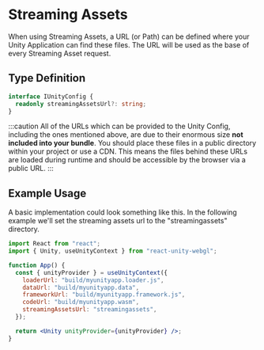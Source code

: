 # Streaming Assets

When using Streaming Assets, a URL (or Path) can be defined where your Unity Application can find these files. The URL will be used as the base of every Streaming Asset request.

## Type Definition

```ts title="Type Definition"
interface IUnityConfig {
  readonly streamingAssetsUrl?: string;
}
```

:::caution
All of the URLs which can be provided to the Unity Config, including the ones mentioned above, are due to their enormous size **not included into your bundle**. You should place these files in a public directory within your project or use a CDN. This means the files behind these URLs are loaded during runtime and should be accessible by the browser via a public URL.
:::

## Example Usage

A basic implementation could look something like this. In the following example we'll set the streaming assets url to the "streamingassets" directory.

```jsx {10} showLineNumbers title="App.jsx"
import React from "react";
import { Unity, useUnityContext } from "react-unity-webgl";

function App() {
  const { unityProvider } = useUnityContext({
    loaderUrl: "build/myunityapp.loader.js",
    dataUrl: "build/myunityapp.data",
    frameworkUrl: "build/myunityapp.framework.js",
    codeUrl: "build/myunityapp.wasm",
    streamingAssetsUrl: "streamingassets",
  });

  return <Unity unityProvider={unityProvider} />;
}
```
